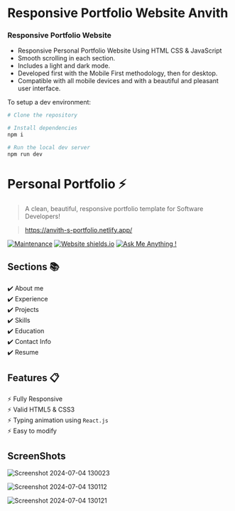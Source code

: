 # Responsive Portfolio Website Anvith
### Responsive Portfolio Website
- Responsive Personal Portfolio Website Using HTML CSS & JavaScript
- Smooth scrolling in each section.
- Includes a light and dark mode.
- Developed first with the Mobile First methodology, then for desktop.
- Compatible with all mobile devices and with a beautiful and pleasant user interface.


To setup a dev environment:

```bash
# Clone the repository

# Install dependencies 
npm i

# Run the local dev server
npm run dev
```
# Personal Portfolio ⚡️ 
> A clean, beautiful, responsive portfolio template for Software Developers!

> https://anvith-s-portfolio.netlify.app/


[![Maintenance](https://img.shields.io/badge/maintained-yes-green.svg)](https://github.com/varadbhogayata/varadbhogayata.github.io/commits/master)
[![Website shields.io](https://img.shields.io/badge/website-up-yellow)](http://varadbhogayata.github.io/)
[![Ask Me Anything !](https://img.shields.io/badge/ask%20me-linkedin-1abc9c.svg)](https://www.linkedin.com/in/varadbhogayata/)

## Sections 📚
✔️ About me\
✔️ Experience\
✔️ Projects \
✔️ Skills \
✔️ Education\
✔️ Contact Info\
✔️ Resume

## Features 📋
⚡️ Fully Responsive\
⚡️ Valid HTML5 & CSS3\
⚡️ Typing animation using `React.js`\
⚡️ Easy to modify

## ScreenShots
![Screenshot 2024-07-04 130023](https://github.com/AnvithGangula/Anvith-s-Portfolio/assets/116521618/f4dbcb7e-ea37-4e79-ac38-ef4e201dbfe7)

![Screenshot 2024-07-04 130112](https://github.com/AnvithGangula/Anvith-s-Portfolio/assets/116521618/367eddf7-1643-4167-b598-1da65247c245)

![Screenshot 2024-07-04 130121](https://github.com/AnvithGangula/Anvith-s-Portfolio/assets/116521618/eac10f99-c6ae-48ca-b13f-f23cedb6909b)
